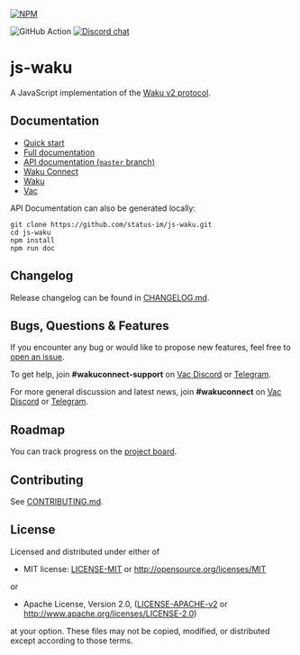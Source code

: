 [![NPM](https://nodei.co/npm/js-waku.png)](https://npmjs.org/package/js-waku)

![GitHub Action](https://img.shields.io/github/workflow/status/status-im/js-waku/CI)
[![Discord chat](https://img.shields.io/discord/864066763682218004.svg?logo=discord&colorB=7289DA)](https://discord.gg/j5pGbn7MHZ)

# js-waku

A JavaScript implementation of the [Waku v2 protocol](https://rfc.vac.dev/spec/10/).

## Documentation

- [Quick start](https://docs.wakuconnect.dev/docs/quick_start/)
- [Full documentation](https://docs.wakuconnect.dev/)
- [API documentation (`master` branch)](https://status-im.github.io/js-waku/docs/)
- [Waku Connect](https://wakuconnect.dev/)
- [Waku](https://wakunetwork.com/)
- [Vac](https://vac.dev/)

API Documentation can also be generated locally:

```shell
git clone https://github.com/status-im/js-waku.git
cd js-waku
npm install
npm run doc
```

## Changelog

Release changelog can be found in [CHANGELOG.md](https://github.com/status-im/js-waku/blob/master/CHANGELOG.md).

## Bugs, Questions & Features

If you encounter any bug or would like to propose new features, feel free to [open an issue](https://github.com/status-im/js-waku/issues/new/).

To get help, join **#wakuconnect-support** on [Vac Discord](https://discord.gg/j5pGbn7MHZ) or [Telegram](https://t.me/wakuconnectsupport).

For more general discussion and latest news, join **#wakuconnect** on [Vac Discord](https://discord.gg/9DgykdmpZ6) or [Telegram](https://t.me/wakuconnect).

## Roadmap

You can track progress on the [project board](https://github.com/status-im/js-waku/projects/1).

## Contributing

See [CONTRIBUTING.md](https://github.com/status-im/js-waku/blob/master/CONTRIBUTING.md).

## License
Licensed and distributed under either of

* MIT license: [LICENSE-MIT](LICENSE-MIT) or http://opensource.org/licenses/MIT

or

* Apache License, Version 2.0, ([LICENSE-APACHE-v2](LICENSE-APACHE-v2) or http://www.apache.org/licenses/LICENSE-2.0)

at your option. These files may not be copied, modified, or distributed except according to those terms.

